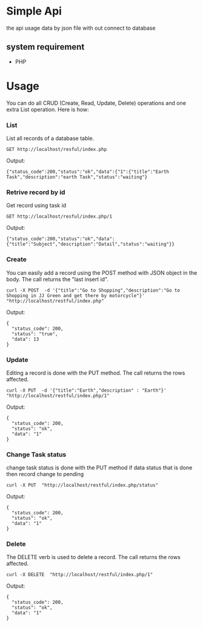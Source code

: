 # Simple Api
the api usage data by json file with out connect to database

## system requirement
- PHP


# Usage
You can do all CRUD (Create, Read, Update, Delete) operations and one extra List operation. Here is how:

### List

List all records of a database table.

```
GET http://localhost/resful/index.php
```

Output:

```
{"status_code":200,"status":"ok","data":{"1":{"title":"Earth Task","description":"earth Task","status":"waiting"}
```
### Retrive record by id

Get record using task id

```
GET http://localhost/resful/index.php/1
```

Output:

```
{"status_code":200,"status":"ok","data":{"title":"Subject","description":"Datail","status":"waiting"}}
```

### Create

You can easily add a record using the POST method with JSON object in the body. The call returns the "last insert id".

```
curl -X POST  -d '{"title":"Go to Shopping","description":"Go to Shopping in JJ Green and get there by motorcycle"}' "http://localhost/restful/index.php"
```

Output:

```
{
  "status_code": 200,
  "status": "true",
  "data": 13
}
```


### Update

Editing a record is done with the PUT method. The call returns the rows affected.

```
curl -X PUT  -d '{"title":"Earth","description" : "Earth"}' "http://localhost/restful/index.php/1"
```

Output:

```
{
  "status_code": 200,
  "status": "ok",
  "data": "1"
}
```
### Change Task status

change task status is done with the PUT method if  data status that is done then record change to pending
```
curl -X PUT  "http://localhost/restful/index.php/status"
```

Output:

```
{
  "status_code": 200,
  "status": "ok",
  "data": "1"
}
```
### Delete

The DELETE verb is used to delete a record. The call returns the rows affected.

```
curl -X DELETE  "http://localhost/restful/index.php/1"
```

Output:

```
{
  "status_code": 200,
  "status": "ok",
  "data": "1"
}
```